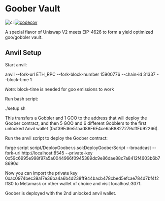 # Goober Vault


![ci](https://github.com/gooberxyz/goobervault/actions/workflows/CI.yml/badge.svg)
[![codecov](https://codecov.io/gh/gooberxyz/goobervault/branch/main/graph/badge.svg?token=R24WD80X6N)](https://codecov.io/gh/gooberxyz/goobervault)

A special flavor of Uniswap V2 meets EIP-4626 to form a yield optimized goo/gobbler vault.

## Anvil Setup



Start anvil:

anvil --fork-url ETH_RPC --fork-block-number 15900776 --chain-id 31337 --block-time 1

*Note*: block-time is needed for goo emissions to work

Run bash script:

./setup.sh

This transfers a Gobbler and 1 GOO to the address that will deploy the Goober contract, and then 5 GOO and 6 different Gobblers to the first unlocked Anvil wallet (0xf39Fd6e51aad88F6F4ce6aB8827279cffFb92266).

Run the anvil script to deploy the Goober contract:

forge script script/DeployGoober.s.sol:DeployGooberScript --broadcast --fork-url http://localhost:8545 --private-key 0x59c6995e998f97a5a0044966f0945389dc9e86dae88c7a8412f4603b6b78690d

Now you can import the private key 0xac0974bec39a17e36ba4a6b4d238ff944bacb478cbed5efcae784d7bf4f2ff80 to Metamask or other wallet of choice and visit localhost:3071.

Goober is deployed with the 2nd unlocked anvil wallet.

